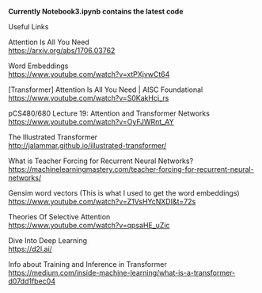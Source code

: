 **Currently Notebook3.ipynb contains the latest code**  

  
Useful Links  
 
Attention Is All You Need  
https://arxiv.org/abs/1706.03762  
  
Word Embeddings  
https://www.youtube.com/watch?v=xtPXjvwCt64


[Transformer] Attention Is All You Need | AISC Foundational  
https://www.youtube.com/watch?v=S0KakHcj_rs  
  
  
  
pCS480/680 Lecture 19: Attention and Transformer Networks  
https://www.youtube.com/watch?v=OyFJWRnt_AY  
  
  
  
The Illustrated Transformer  
http://jalammar.github.io/illustrated-transformer/  
  
  
  
What is Teacher Forcing for Recurrent Neural Networks?  
https://machinelearningmastery.com/teacher-forcing-for-recurrent-neural-networks/  
  
  
Gensim word vectors  (This is what I used to get the word embeddings)  
https://www.youtube.com/watch?v=Z1VsHYcNXDI&t=72s  
  
Theories Of Selective Attention  
https://www.youtube.com/watch?v=qpsaHE_uZic  
  
Dive Into Deep Learning  
https://d2l.ai/  

Info about Training and Inference in Transformer  
https://medium.com/inside-machine-learning/what-is-a-transformer-d07dd1fbec04
  
  

